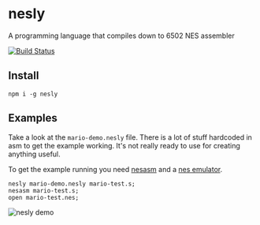 nesly
=====

A programming language that compiles down to 6502 NES assembler

[![Build Status](https://travis-ci.org/emkay/nesly.png?branch=master)](https://travis-ci.org/emkay/nesly)

## Install
`npm i -g nesly`

## Examples
Take a look at the `mario-demo.nesly` file. There is a lot of stuff hardcoded in asm to get the example working. It's not really ready to use for creating anything useful.

To get the example running you need [nesasm](http://www.nespowerpak.com/nesasm/) and a [nes emulator](https://duckduckgo.com/?q=nes+emulator).

```
nesly mario-demo.nesly mario-test.s;
nesasm mario-test.s;
open mario-test.nes;
```

![nesly demo](https://dl.dropboxusercontent.com/u/476602/nesly-demo.png)
